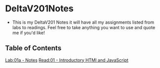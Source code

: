 # DeltaV201Notes
- This is my DeltaV201 Notes it will have all my assignments listed from labs to readings. Feel free to take anything you want to use and quote me if you'd like!
## Table of Contents
[Lab:01a - Notes](Lab01Notes.md) 
[Read:01 - Introductory HTMl and JavaScript](Class-01.md)
